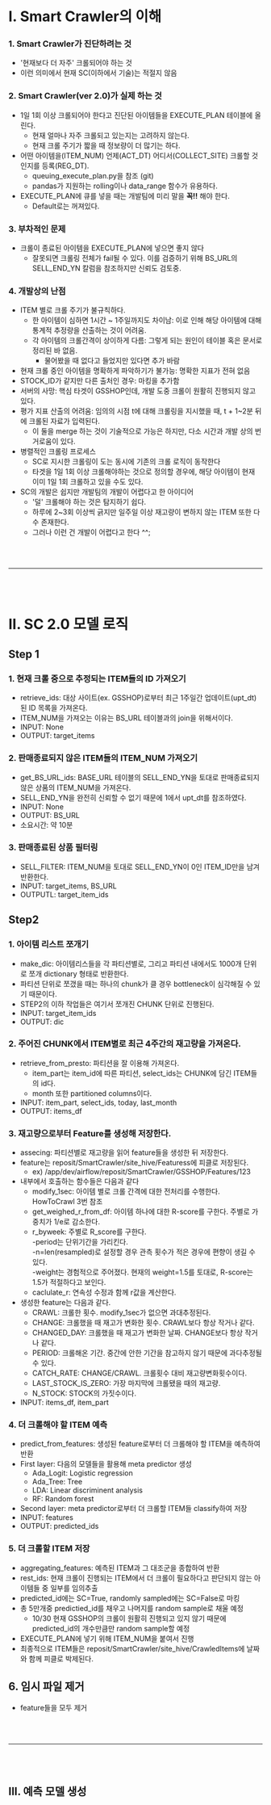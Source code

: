 # I. Smart Crawler의 이해

###  1. Smart Crawler가 진단하려는 것
* '현재보다 더 자주' 크롤되어야 하는 것
* 이런 의미에서 현재 SC(이하에서 기술)는 적절지 않음

### 2. Smart Crawler(ver 2.0)가 실제 하는 것
* 1일 1회 이상 크롤되어야 한다고 진단된 아이템들을 EXECUTE_PLAN 테이블에 올린다.
  * 현재 얼마나 자주 크롤되고 있는지는 고려하지 않는다.
  * 현재 크롤 주기가 짧을 때 정보량이 더 많기는 하다.
* 어떤 아이템을(ITEM_NUM) 언제(ACT_DT) 어디서(COLLECT_SITE) 크롤할 것인지를 등록(REG_DT).
  * queuing_execute_plan.py을 참조 (git)
  * pandas가 지원하는 rolling이나 data_range 함수가 유용하다.
* EXECUTE_PLAN에 큐를 넣을 때는 개발팀에 미리 말을 **꼭!!** 해야 한다.
  * Default로는 꺼져있다.

### 3. 부차적인 문제
* 크롤이 종료된 아이템을 EXECUTE_PLAN에 넣으면 좋지 않다
  * 잘못되면 크롤링 전체가 fail될 수 있다. 이를 검증하기 위해 BS_URL의 SELL_END_YN 칼럼을 참조하지만 신뢰도 검토중.

### 4. 개발상의 난점
* ITEM 별로 크롤 주기가 불규칙하다.
  * 한 아이템이 심하면 1시간 ~ 1주일까지도 차이남: 이로 인해 해당 아이템에 대해 통계적 추정량을 산출하는 것이 어려움.
  * 각 아이템의 크롤간격이 상이하게 다름: 그렇게 되는 원인이 테이블 혹은 문서로 정리된 바 없음.
     * 물어봤을 때 없다고 들었지만 있다면 추가 바람
* 현재 크롤 중인 아이템을 명확하게 파악하기가 불가능: 명확한 지표가 전혀 없음
* STOCK_ID가 같지만 다른 출처인 경우: 마킹을 추가함
* 서버의 사망: 핵심 타겟이 GSSHOP인데, 개발 도중 크롤이 원활히 진행되지 않고 있다.
* 평가 지표 산출의 어려움: 임의의 시점 t에 대해 크롤링을 지시했을 때, t + 1~2분 뒤에 크롤된 자료가 입력된다.
  * 이 둘을 merge 하는 것이 기술적으로 가능은 하지만, 다소 시간과 개발 상의 번거로움이 있다.
* 병렬적인 크롤링 프로세스
  * SC로 지시한 크롤링이 도는 동시에 기존의 크롤 로직이 동작한다
  * 타겟을 1일 1회 이상 크롤해야하는 것으로 정의할 경우에, 해당 아이템이 현재 이미 1일 1회 크롤하고 있을 수도 있다.
* SC의 개발은 쉽지만 개발팀의 개발이 어렵다고 한 아이디어
  * '덜' 크롤해야 하는 것은 탐지하기 쉽다.
  * 하루에 2~3회 이상씩 긁지만 일주일 이상 재고량이 변하지 않는 ITEM 또한 다수 존재한다.
  * 그러나 이런 건 개발이 어렵다고 한다 ^^;

<br><br>
- - -
<br><br>


# II. SC 2.0 모델 로직

## Step 1

### 1. 현재 크롤 중으로 추정되는 ITEM들의 ID 가져오기 
  * retrieve_ids: 대상 사이트(ex. GSSHOP)로부터 최근 1주일간 업데이트(upt_dt)된 ID 목록을 가져온다.
  * ITEM_NUM을 가져오는 이유는 BS_URL 테이블과의 join을 위해서이다.
  * INPUT: None
  * OUTPUT: target_items
 
  
### 2. 판매종료되지 않은 ITEM들의 ITEM_NUM 가져오기
  * get_BS_URL_ids: BASE_URL 테이블의 SELL_END_YN을 토대로 판매종료되지 않은 상품의 ITEM_NUM을 가져온다.
  * SELL_END_YN을 완전히 신뢰할 수 없기 때문에 1에서 upt_dt를 참조하였다.
  * INPUT: None
  * OUTPUT: BS_URL
  * 소요시간: 약 10분
  
### 3. 판매종료된 상품 필터링
  * SELL_FILTER: ITEM_NUM을 토대로 SELL_END_YN이 0인 ITEM_ID만을 남겨 반환한다.
  * INPUT: target_items, BS_URL
  * OUTPUTL: target_item_ids  
  
## Step2

### 1. 아이템 리스트 쪼개기
  * make_dic: 아이템리스들을 각 파티션별로, 그리고 파티션 내에서도 1000개 단위로 쪼개 dictionary 형태로 반환한다.
  * 파티션 단위로 쪼갰을 때는 하나의 chunk가 클 경우 bottleneck이 심각해질 수 있기 때문이다.
  * STEP2의 이하 작업들은 여기서 쪼개진 CHUNK 단위로 진행된다. 
  * INPUT: target_item_ids
  * OUTPUT: dic
  
### 2. 주어진 CHUNK에서 ITEM별로 최근 4주간의 재고량을 가져온다.
  * retrieve_from_presto: 파티션을 잘 이용해 가져온다.
    * item_part는 item_id에 따른 파티션, select_ids는 CHUNK에 담긴 ITEM들의 id다.
    * month 또한 partitioned columns이다.
  * INPUT: item_part, select_ids, today, last_month
  * OUTPUT: items_df

### 3. 재고량으로부터 Feature를 생성해 저장한다.
  * assecing: 파티션별로 재고량을 읽어 feature들을 생성한 뒤 저장한다.
  * feature는 reposit/SmartCrawler/site_hive/Featuress에 피클로 저장된다.
    * ex) /app/dev/airflow/reposit/SmartCrawler/GSSHOP/Features/123
  * 내부에서 호출하는 함수들은 다음과 같다
    * modify_1sec: 아이템 별로 크롤 간격에 대한 전처리를 수행한다. HowToCrawl 3번 참조
    * get_weighed_r_from_df: 아이템 하나에 대한 R-score를 구한다. 주별로 가중치가 1/e로 감소한다.
    * r_byweek: 주별로 R_score를 구한다.  
      -period는 단위기간을 가리킨다.  
      -n=len(resampled)로 설정할 경우 관측 횟수가 적은 경우에 편향이 생길 수 있다.  
      -weight는 경험적으로 주어졌다. 현재의 weight=1.5를 토대로, R-score는 1.5가 적절하다고 보인다.  
    * caclulate_r: 연속성 수정과 함께 r값을 계산한다.  
  * 생성한 feature는 다음과 같다.
    * CRAWL: 크롤한 횟수. modify_1sec가 없으면 과대추정된다.
    * CHANGE: 크롤했을 때 재고가 변화한 횟수. CRAWL보다 항상 작거나 같다.
    * CHANGED_DAY: 크롤했을 때 재고가 변화한 날짜. CHANGE보다 항상 작거나 같다.
    * PERIOD: 크롤해온 기간. 중간에 안한 기간을 참고하지 않기 때문에 과다추정될 수 있다.
    * CATCH_RATE: CHANGE/CRAWL. 크롤횟수 대비 재고량변화횟수이다.
    * LAST_STOCK_IS_ZERO: 가장 마지막에 크롤됐을 때의 재고량.
    * N_STOCK: STOCK의 가짓수이다.
  * INPUT: items_df, item_part

### 4. 더 크롤해야 할 ITEM 예측
  * predict_from_features: 생성된 feature로부터 더 크롤해야 할 ITEM을 예측하여 반환
  * First layer: 다음의 모델들을 활용해 meta predictor 생성
    * Ada_Logit: Logistic regression
    * Ada_Tree: Tree
    * LDA: Linear discriminent analysis
    * RF: Random forest
  * Second layer: meta predictor로부터 더 크롤할 ITEM들 classify하여 저장
  * INPUT: features
  * OUTPUT: predicted_ids

### 5. 더 크롤할 ITEM 저장
  * aggregating_features: 예측된 ITEM과 그 대조군을 종합하여 반환
  * rest_ids: 현재 크롤이 진행되는 ITEM에서 더 크롤이 필요하다고 판단되지 않는 아이템들 중 일부를 임의추출
  * predicted_id에는 SC=True, randomly sampled에는 SC=False로 마킹
  * 총 5만개중 predictied_id를 채우고 나머지를 random sample로 채울 예정
    * 10/30 현재 GSSHOP의 크롤이 원활히 진행되고 있지 않기 때문에 predicted_id의 개수만큼만 random sample할 예정
  * EXECUTE_PLAN에 넣기 위해 ITEM_NUM을 붙여서 진행
  * 최종적으로 ITEM들은 reposit/SmartCrawler/site_hive/CrawledItems에 날짜와 함께 피클로 박제된다.

## 6. 임시 파일 제거
  * feature들을 모두 제거
  
<br><br>
- - - 
<br><br>

## III. 예측 모델 생성
